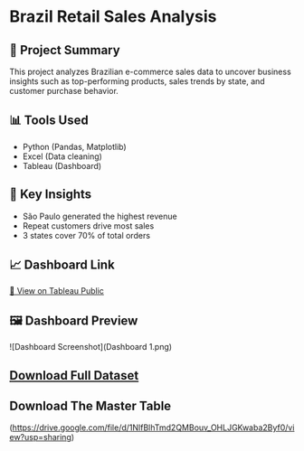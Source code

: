 # Brazil Retail Sales Analysis

## 📌 Project Summary
This project analyzes Brazilian e-commerce sales data to uncover business insights such as top-performing products, sales trends by state, and customer purchase behavior.

## 📊 Tools Used
- Python (Pandas, Matplotlib)
- Excel (Data cleaning)
- Tableau (Dashboard)

## 🧠 Key Insights
- São Paulo generated the highest revenue
- Repeat customers drive most sales
- 3 states cover 70% of total orders

## 📈 Dashboard Link
[🔗 View on Tableau Public](https://public.tableau.com/app/profile/itika.dey/viz/BrazilRetailInsightsSalesCustomersRevenuePulse/Dashboard1)

## 🖼️ Dashboard Preview
![Dashboard Screenshot](Dashboard 1.png)
## [Download Full Dataset]((https://drive.google.com/drive/folders/1qYGZPr8qGsO77ryUv9zCNBfYq_7ilEmT?usp=sharing))
## Download The Master Table
(https://drive.google.com/file/d/1NlfBlhTmd2QMBouv_OHLJGKwaba2Byf0/view?usp=sharing)
